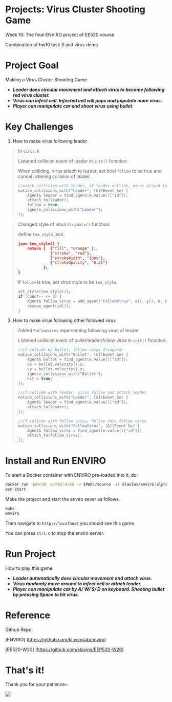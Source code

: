 Projects: Virus Cluster Shooting Game
===
Week 10: The final ENVIRO project of EE520 course

Combination of hw10 task 3 and virus demo


Project Goal
===
Making a Virus Cluster Shooting Game

- ***Leader does circular movement and attach virus to become following red virus cluster.***
- ***Virus can infect cell. Infected cell will pops and populate more virus.***
- ***Player can manipulate car and shoot virus using bullet.***


Key Challenges
===

1. How to make virus following leader 

> In `virus.h`
> 
> Listened collision event of leader in `init()` function:
> 
> When colliding, virus attach to leader, set bool `follow` to be true and cancel listening collision of leader.
> ```c++
> //watch collision with leader, if leader collide, virus attach to leader   
> notice_collisions_with("Leader", [&](Event &e) {
>     Agent& leader = find_agent(e.value()["id"]);
>     attach_to(leader);
>     follow = true;
>     ignore_collisions_with("Leader");
> }); 
> ```

> Changed style of virus in `update()` function:
> 
> define `tem_style` json. 
> ```json
> json tem_style() {
>     return {  {"fill", "orange" }, 
>               {"stroke", "red"}, 
>               {"strokeWidth", "10px"},
>               {"strokeOpacity", "0.25"}
>            };
> }      
> ```
> 
> if `follow` is true, set virus style to be `tem_style`. 
> 
> ```c++
> set_style(tem_style());
> if (count-- <= 0) {
>     Agent& follow_virus = add_agent("FollowVirus", x(), y(), 0, FOLLOW_VIRUS_STYLE);
>     remove_agent(id());
> }
> ```

2. How to make virus following other followed virus
> Added `FollowVirus` repersenting following virus of leader.
> 
> Listened collision event of bullet/leader/follow virus in `init()` function:
> ```c++
> //if collide by bullet, follow virus disappear
> notice_collisions_with("Bullet", [&](Event &e) {
>     Agent& bullet = find_agent(e.value()["id"]);
>     vx = bullet.velocity().x;
>	  vy = bullet.velocity().y;
>	  ignore_collisions_with("Bullet");
>	  hit = true;
> }); 
> 
> //if collide with leader, virus follow and attach leader      
> notice_collisions_with("Leader", [&](Event &e) {
>	  Agent& leader = find_agent(e.value()["id"]);
>	  attach_to(leader);
> });  
> 
> //if collide with follow virus, follow this follow virus
> notice_collisions_with("FollowVirus", [&](Event &e) {
> 	  Agent& follow_virus = find_agent(e.value()["id"]);
>	  attach_to(follow_virus);
> });
> ```


Install and Run ENVIRO
===

To start a Docker container with ENVIRO pre-loaded into it, do:

```bash
docker run -p80:80 -p8765:8765 -v $PWD:/source -it klavins/enviro:alpha bash
esm start
```

Make the project and start the enviro sever as follows.
```bash
make
enviro
```

Then navigate to `http://localhost` you should see this game. 

You can press `Ctrl-C` to stop the enviro server. 


Run Project
===
How to play this game:

- ***Leader automatically does circular movement and attach virus.***
- ***Virus randomly move around to infect cell or attach leader.***
- ***Player can manipulate car by A/ W/ S/ D on keyboard. Shooting bullet by pressing Space to hit virus.***


Reference
===
Github Repo:

[ENVIRO] (https://github.com/klavinslab/enviro) 

[EE520-W20] (https://github.com/klavins/EEP520-W20)


That's it!
===
Thank you for your patience~

<img src="https://media0.giphy.com/media/l0MYyDa8S9ghzNebm/source.gif">

